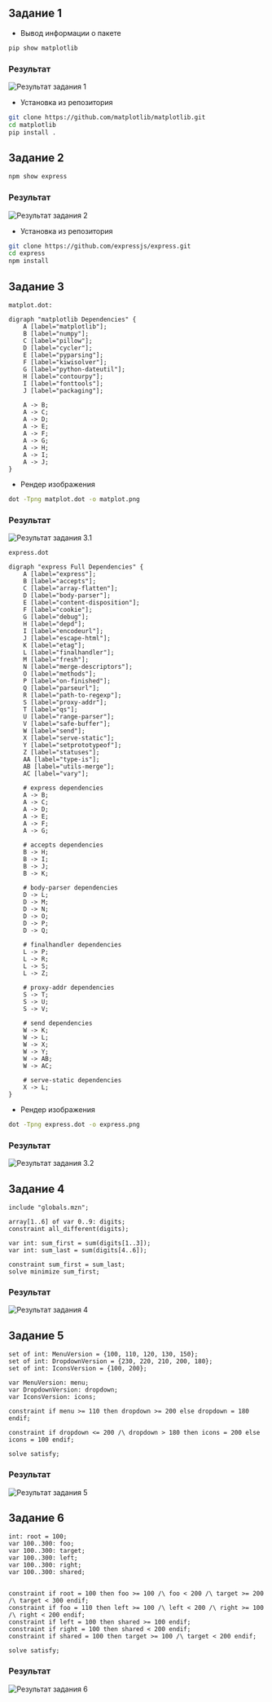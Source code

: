 ## Задание 1
- Вывод информации о пакете
```bash
pip show matplotlib
```
### Результат
![Результат задания 1](images/p2_ex1.png)

- Установка из репозитория
```bash
git clone https://github.com/matplotlib/matplotlib.git
cd matplotlib
pip install .
```
## Задание 2
```bash
npm show express
```
### Результат
![Результат задания 2](images/p2_ex2.png)

- Установка из репозитория
```bash
git clone https://github.com/expressjs/express.git
cd express
npm install
```
## Задание 3
`matplot.dot:`
```graphviz
digraph "matplotlib Dependencies" {
    A [label="matplotlib"];
    B [label="numpy"];
    C [label="pillow"];
    D [label="cycler"];
    E [label="pyparsing"];
    F [label="kiwisolver"];
    G [label="python-dateutil"];
    H [label="contourpy"];
    I [label="fonttools"];
    J [label="packaging"];

    A -> B;
    A -> C;
    A -> D;
    A -> E;
    A -> F;
    A -> G;
    A -> H;
    A -> I;
    A -> J;
}
```
 - Рендер изображения
```bash
dot -Tpng matplot.dot -o matplot.png
```
### Результат
![Результат задания 3.1](images/matplot.png)

`express.dot`

```graphviz
digraph "express Full Dependencies" {
    A [label="express"];
    B [label="accepts"];
    C [label="array-flatten"];
    D [label="body-parser"];
    E [label="content-disposition"];
    F [label="cookie"];
    G [label="debug"];
    H [label="depd"];
    I [label="encodeurl"];
    J [label="escape-html"];
    K [label="etag"];
    L [label="finalhandler"];
    M [label="fresh"];
    N [label="merge-descriptors"];
    O [label="methods"];
    P [label="on-finished"];
    Q [label="parseurl"];
    R [label="path-to-regexp"];
    S [label="proxy-addr"];
    T [label="qs"];
    U [label="range-parser"];
    V [label="safe-buffer"];
    W [label="send"];
    X [label="serve-static"];
    Y [label="setprototypeof"];
    Z [label="statuses"];
    AA [label="type-is"];
    AB [label="utils-merge"];
    AC [label="vary"];

    # express dependencies
    A -> B;
    A -> C;
    A -> D;
    A -> E;
    A -> F;
    A -> G;

    # accepts dependencies
    B -> H;
    B -> I;
    B -> J;
    B -> K;

    # body-parser dependencies
    D -> L;
    D -> M;
    D -> N;
    D -> O;
    D -> P;
    D -> Q;

    # finalhandler dependencies
    L -> P;
    L -> R;
    L -> S;
    L -> Z;

    # proxy-addr dependencies
    S -> T;
    S -> U;
    S -> V;

    # send dependencies
    W -> K;
    W -> L;
    W -> X;
    W -> Y;
    W -> AB;
    W -> AC;

    # serve-static dependencies
    X -> L;
}
```

- Рендер изображения
```bash
dot -Tpng express.dot -o express.png
```
### Результат
![Результат задания 3.2](images/express.png)

## Задание 4
```minizinc
include "globals.mzn";

array[1..6] of var 0..9: digits;
constraint all_different(digits);

var int: sum_first = sum(digits[1..3]);
var int: sum_last = sum(digits[4..6]);

constraint sum_first = sum_last;
solve minimize sum_first;
```
### Результат
![Результат задания 4](images/p2_ex4.png)

## Задание 5
```minizinc
set of int: MenuVersion = {100, 110, 120, 130, 150};
set of int: DropdownVersion = {230, 220, 210, 200, 180};
set of int: IconsVersion = {100, 200};

var MenuVersion: menu;
var DropdownVersion: dropdown;
var IconsVersion: icons;

constraint if menu >= 110 then dropdown >= 200 else dropdown = 180 endif;

constraint if dropdown <= 200 /\ dropdown > 180 then icons = 200 else icons = 100 endif;

solve satisfy;
```
### Результат
![Результат задания 5](images/p2_ex5.png)

## Задание 6

```minizinc
int: root = 100;
var 100..300: foo;
var 100..300: target;
var 100..300: left;
var 100..300: right;
var 100..300: shared;


constraint if root = 100 then foo >= 100 /\ foo < 200 /\ target >= 200 /\ target < 300 endif;
constraint if foo = 110 then left >= 100 /\ left < 200 /\ right >= 100 /\ right < 200 endif;
constraint if left = 100 then shared >= 100 endif;
constraint if right = 100 then shared < 200 endif;
constraint if shared = 100 then target >= 100 /\ target < 200 endif;

solve satisfy;
```
### Результат
![Результат задания 6](images/p2_ex6.png)
